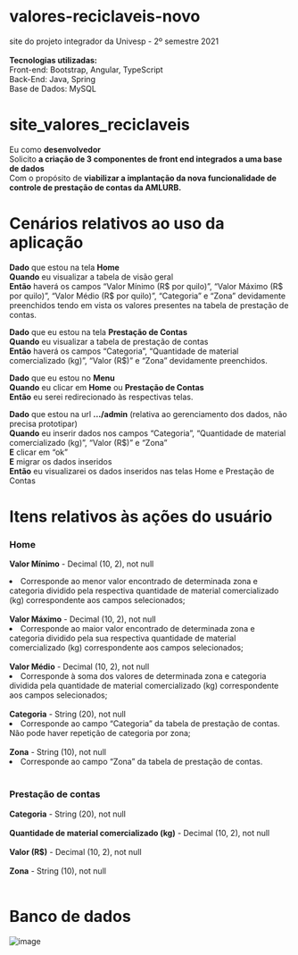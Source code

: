 # valores-reciclaveis-novo
site do projeto integrador da Univesp - 2º semestre 2021<br><br>
<b>Tecnologias utilizadas:</b><br>
Front-end: Bootstrap, Angular, TypeScript<br>
Back-End: Java, Spring<br>
Base de Dados: MySQL<br>

# site_valores_reciclaveis
Eu como <b>desenvolvedor</b><br>
Solicito <b>a criação de 3 componentes de front end integrados a uma base de dados</b><br>
Com o propósito de <b>viabilizar a implantação da nova funcionalidade de controle de prestação de contas da AMLURB.</b>

# Cenários relativos ao uso da aplicação

<b>Dado</b> que estou na tela <b>Home</b><br>
<b>Quando</b> eu visualizar a tabela de visão geral<br>
<b>Então</b> haverá os campos “Valor Mínimo (R$ por quilo)”, “Valor Máximo (R$ por quilo)”, “Valor Médio (R$ por quilo)”, “Categoria” e “Zona” devidamente preenchidos tendo em vista os valores presentes na tabela de prestação de contas.<br>


<b>Dado</b> que eu estou na tela <b>Prestação de Contas</b><br>
<b>Quando</b> eu visualizar a tabela de prestação de contas<br>
<b>Então</b> haverá os campos “Categoria”, “Quantidade de material comercializado (kg)”, “Valor (R$)” e “Zona” devidamente preenchidos.<br>

<b>Dado</b> que eu estou no <b>Menu</b><br>
<b>Quando</b> eu clicar em <b>Home</b> ou <b>Prestação de Contas</b><br>
<b>Então</b> eu serei redirecionado às respectivas telas.<br>

<b>Dado</b> que estou na url <b>.../admin</b> (relativa ao gerenciamento dos dados, não precisa prototipar)<br>
<b>Quando</b> eu inserir dados nos campos “Categoria”, “Quantidade de material comercializado (kg)”, “Valor (R$)” e “Zona”<br>
<b>E</b> clicar em “ok”<br>
<b>E</b> migrar os dados inseridos <br>
<b>Então</b> eu visualizarei os dados inseridos nas telas Home e Prestação de Contas<br>

# Itens relativos às ações do usuário
### Home
<b>Valor Mínimo</b> - Decimal (10, 2), not null<br>
<li>Corresponde ao menor valor encontrado de determinada zona e categoria dividido pela respectiva quantidade de material comercializado (kg) correspondente aos campos selecionados;</li><br>
<b>Valor Máximo</b> - Decimal (10, 2), not null<br>
<li>Corresponde ao maior valor encontrado de determinada zona e categoria dividido pela sua respectiva quantidade de material comercializado (kg) correspondente aos campos selecionados;</li><br>
<b>Valor Médio</b> - Decimal (10, 2), not null<br>
<li>Corresponde à soma dos valores de determinada zona e categoria dividida pela quantidade de material comercializado (kg) correspondente aos campos selecionados;</li><br>
<b>Categoria</b> - String (20), not null<br>
<li>Corresponde ao campo “Categoria” da tabela de prestação de contas. Não pode haver repetição de categoria por zona;</li><br>
<b>Zona</b> - String (10), not null<br>
<li>Corresponde ao campo “Zona” da tabela de prestação de contas.</li><br>

### Prestação de contas
<b>Categoria</b> - String (20), not null<br><br>
<b>Quantidade de material comercializado (kg)</b> - Decimal (10, 2), not null<br><br>
<b>Valor (R$)</b> - Decimal (10, 2), not null<br><br>
<b>Zona</b> - String (10), not null<br><br>

# Banco de dados

![image](https://user-images.githubusercontent.com/56417970/133006461-5fbb6b84-9ecb-4dac-844a-ba642bda1d5b.png)


